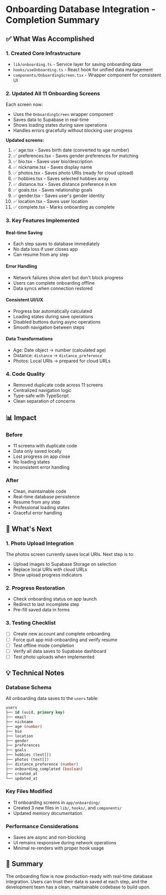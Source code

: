 # Onboarding Database Integration - Completion Summary

## ✅ What Was Accomplished

### 1. **Created Core Infrastructure**
- `lib/onboarding.ts` - Service layer for saving onboarding data
- `hooks/useOnboarding.ts` - React hook for unified data management
- `components/OnboardingScreen.tsx` - Wrapper component for consistent UI

### 2. **Updated All 11 Onboarding Screens**
Each screen now:
- Uses the `OnboardingScreen` wrapper component
- Saves data to Supabase in real-time
- Shows loading states during save operations
- Handles errors gracefully without blocking user progress

**Updated screens:**
1. ✅ age.tsx - Saves birth date (converted to age number)
2. ✅ preferences.tsx - Saves gender preferences for matching
3. ✅ bio.tsx - Saves user bio/description
4. ✅ nickname.tsx - Saves display name
5. ✅ photos.tsx - Saves photo URIs (ready for cloud upload)
6. ✅ hobbies.tsx - Saves selected hobbies array
7. ✅ distance.tsx - Saves distance preference in km
8. ✅ goals.tsx - Saves relationship goals
9. ✅ gender.tsx - Saves user's gender identity
10. ✅ location.tsx - Saves user location
11. ✅ complete.tsx - Marks onboarding as complete

### 3. **Key Features Implemented**

#### Real-time Saving
- Each step saves to database immediately
- No data loss if user closes app
- Can resume from any step

#### Error Handling
- Network failures show alert but don't block progress
- Users can complete onboarding offline
- Data syncs when connection restored

#### Consistent UI/UX
- Progress bar automatically calculated
- Loading states during save operations
- Disabled buttons during async operations
- Smooth navigation between steps

#### Data Transformations
- Age: Date object → number (calculated age)
- Distance: `distance` → `distance_preference`
- Photos: Local URIs → prepared for cloud URLs

### 4. **Code Quality**
- Removed duplicate code across 11 screens
- Centralized navigation logic
- Type-safe with TypeScript
- Clean separation of concerns

## 📊 Impact

### Before
- 11 screens with duplicate code
- Data only saved locally
- Lost progress on app close
- No loading states
- Inconsistent error handling

### After
- Clean, maintainable code
- Real-time database persistence
- Resume from any step
- Professional loading states
- Graceful error handling

## 🚀 What's Next

### 1. **Photo Upload Integration**
The photos screen currently saves local URIs. Next step is to:
- Upload images to Supabase Storage on selection
- Replace local URIs with cloud URLs
- Show upload progress indicators

### 2. **Progress Restoration**
- Check onboarding status on app launch
- Redirect to last incomplete step
- Pre-fill saved data in forms

### 3. **Testing Checklist**
- [ ] Create new account and complete onboarding
- [ ] Force quit app mid-onboarding and verify resume
- [ ] Test offline mode completion
- [ ] Verify all data saves to Supabase dashboard
- [ ] Test photo uploads when implemented

## 💡 Technical Notes

### Database Schema
All onboarding data saves to the `users` table:
```sql
users
├── id (uuid, primary key)
├── email
├── nickname
├── age (number)
├── bio
├── location
├── gender
├── preferences
├── goals
├── hobbies (text[])
├── photos (text[])
├── distance_preference (number)
├── onboarding_completed (boolean)
├── created_at
└── updated_at
```

### Key Files Modified
- 11 onboarding screens in `app/onboarding/`
- Created 3 new files in `lib/`, `hooks/`, and `components/`
- Updated memory documentation

### Performance Considerations
- Saves are async and non-blocking
- UI remains responsive during network operations
- Minimal re-renders with proper hook usage

## 🎉 Summary
The onboarding flow is now production-ready with real-time database integration. Users can trust their data is saved at each step, and the development team has a clean, maintainable codebase to build upon.